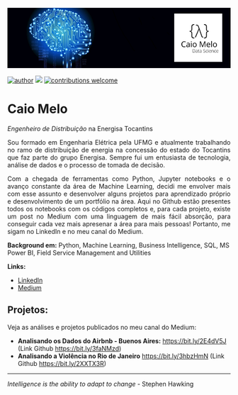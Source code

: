 <p align="center">
  <img src="https://raw.githubusercontent.com/caiobmbr/caiobmbr/master/banner_v2.0.png">
</p>

[![author](https://img.shields.io/badge/author-Caio%20Melo-red)](https://www.linkedin.com/in/caiobm/) [![](https://img.shields.io/badge/python-3.7+-blue.svg)](https://www.python.org/downloads/release/python-365/) [![contributions welcome](https://img.shields.io/badge/contributions-welcome-brightgreen.svg?style=flat)](https://github.com/caiobmbr/datascience-projects/issues)

# Caio Melo
*Engenheiro de Distribuição* na Energisa Tocantins

<p align="justify">Sou formado em Engenharia Elétrica pela UFMG e atualmente trabalhando no ramo de distribuição de energia na concessão do estado do Tocantins que faz parte do grupo Energisa. Sempre fui um entusiasta de tecnologia, análise de dados e o processo de tomada de decisão.</p> 

<p align="justify">Com a chegada de ferramentas como Python, Jupyter notebooks e o avanço constante da área de Machine Learning, decidi me envolver mais com esse assunto e desenvolver alguns projetos para aprendizado próprio e desenvolvimento de um portfólio na área. Aqui no Github estão presentes todos os notebooks com os códigos completos e, para cada projeto, existe um post no Medium com uma linguagem de mais fácil absorção, para conseguir cada vez mais apresenar a área para mais pessoas! Portanto, me sigam no LinkedIn e no meu canal do Medium.</p> 

**Background em:** Python, Machine Learning, Business Intelligence, SQL, MS Power BI, Field Service Management and Utilities

**Links:**
* [LinkedIn](https://www.linkedin.com/in/caiobm)
* [Medium](https://medium.com/@caio.melo.dsbr)


## Projetos:
Veja as análises e projetos publicados no meu canal do Medium:

* **Analisando os Dados do Airbnb - Buenos Aires:** https://bit.ly/2E4dV5J (Link Github https://bit.ly/3faNMzd)
* **Analisando a Violência no Rio de Janeiro** https://bit.ly/3hbzHmN (Link Github https://bit.ly/2XXTX3R)

---

*Intelligence is the ability to adapt to change* - Stephen Hawking
